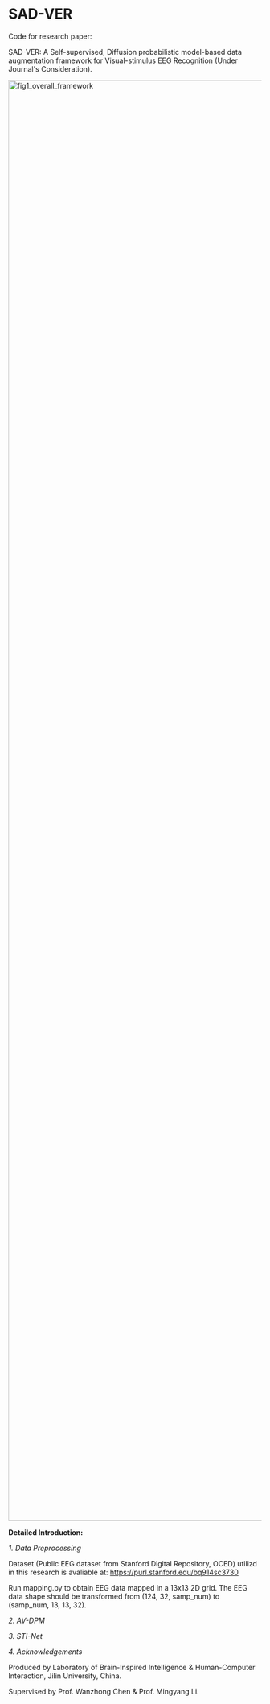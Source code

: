 # SAD-VER

Code for research paper:

SAD-VER: A Self-supervised, Diffusion probabilistic model-based data augmentation framework for Visual-stimulus EEG Recognition (Under Journal's Consideration).

<img width="2864" alt="fig1_overall_framework" src="https://github.com/user-attachments/assets/b1eb458b-766f-4902-8135-e79730969a49">



__Detailed Introduction:__

_1. Data Preprocessing_

Dataset (Public EEG dataset from Stanford Digital Repository, OCED) utilizd in this research is avaliable at: https://purl.stanford.edu/bq914sc3730

Run mapping.py to obtain EEG data mapped in a 13x13 2D grid. The EEG data shape should be transformed from (124, 32, samp_num) to (samp_num, 13, 13, 32).

_2. AV-DPM_

_3. STI-Net_

_4. Acknowledgements_

Produced by Laboratory of Brain-Inspired Intelligence & Human-Computer Interaction, Jilin University, China.

Supervised by Prof. Wanzhong Chen & Prof. Mingyang Li.
